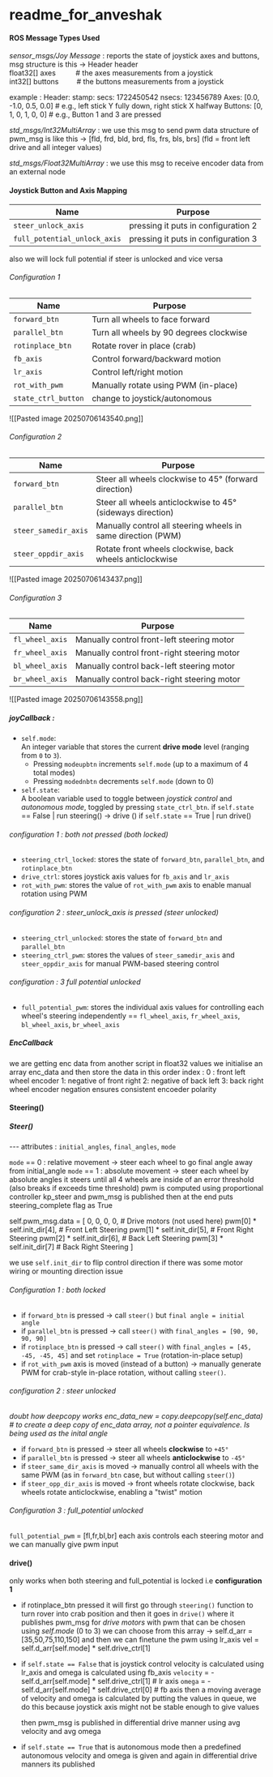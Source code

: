 # readme_for_anveshak
#### ROS Message Types Used
*sensor_msgs/Joy Message* : reports the state of joystick axes and buttons, 
msg structure is this -> 
Header header         
float32[] axes          # the axes measurements from a joystick  
int32[] buttons         # the buttons measurements from a joystick

example : 
	Header: 
		  stamp: 
		    secs: 1722450542
		    nsecs: 123456789
	Axes: [0.0, -1.0, 0.5, 0.0]       # e.g., left stick Y fully down, right stick X halfway
	Buttons: [0, 1, 0, 1, 0, 0]       # e.g., Button 1 and 3 are pressed


*std_msgs/Int32MultiArray* : we use this msg to send pwm data 
structure of pwm_msg is like this -> [fld, frd, bld, brd, fls, frs, bls, brs]
(fld = front left drive and all integer values)

_std_msgs/Float32MultiArray_ : we use this msg to receive encoder data from an external node 

#### Joystick Button and Axis Mapping

| Name                         | Purpose                             |
| ---------------------------- | ----------------------------------- |
| `steer_unlock_axis`          | pressing it puts in configuration 2 |
| `full_potential_unlock_axis` | pressing it puts in configuration 3 |
also we will lock full potential if steer is unlocked and vice versa
###### Configuration 1

| Name                | Purpose                                 |
| ------------------- | --------------------------------------- |
| `forward_btn`       | Turn all wheels to face forward         |
| `parallel_btn`      | Turn all wheels by 90 degrees clockwise |
| `rotinplace_btn`    | Rotate rover in place (crab)            |
| `fb_axis`           | Control forward/backward motion         |
| `lr_axis`           | Control left/right motion               |
| `rot_with_pwm`      | Manually rotate using PWM (in-place)    |
| `state_ctrl_button` | change to joystick/autonomous           |
![[Pasted image 20250706143540.png]]
###### Configuration 2

| Name                 | Purpose                                                      |
| -------------------- | ------------------------------------------------------------ |
| `forward_btn`        | Steer all wheels clockwise to 45° (forward direction)        |
| `parallel_btn`       | Steer all wheels anticlockwise to 45° (sideways direction)   |
| `steer_samedir_axis` | Manually control all steering wheels in same direction (PWM) |
| `steer_oppdir_axis`  | Rotate front wheels clockwise, back wheels anticlockwise     |
![[Pasted image 20250706143437.png]]
###### Configuration 3

| Name            | Purpose                                     |
| --------------- | ------------------------------------------- |
| `fl_wheel_axis` | Manually control front-left steering motor  |
| `fr_wheel_axis` | Manually control front-right steering motor |
| `bl_wheel_axis` | Manually control back-left steering motor   |
| `br_wheel_axis` | Manually control back-right steering motor  |
![[Pasted image 20250706143558.png]]
##### joyCallback :
- `self.mode`:  
    An integer variable that stores the current **drive mode** level (ranging from `0` to `3`).
    - Pressing `modeupbtn` increments `self.mode` (up to a maximum of 4 total modes)
    - Pressing `modednbtn` decrements `self.mode` (down to 0)
- `self.state`:  
    A boolean variable used to toggle between  _joystick control_ and *autonomous mode*, toggled by pressing `state_ctrl_btn`.
    if `self.state` == False | run steering() -> drive ()
    if `self.state` == True | run drive()
###### configuration 1 : both not pressed (both locked)
- `steering_ctrl_locked`: stores the state of `forward_btn`, `parallel_btn`, and `rotinplace_btn`
- `drive_ctrl`: stores joystick axis values for `fb_axis` and `lr_axis` 
- `rot_with_pwm`: stores the value of `rot_with_pwm` axis to enable manual rotation using PWM
###### configuration 2 : steer_unlock_axis is pressed (steer unlocked)
-  `steering_ctrl_unlocked`: stores the state of `forward_btn` and `parallel_btn`
-  `steering_ctrl_pwm`: stores the values of `steer_samedir_axis` and `steer_oppdir_axis` for manual PWM-based steering control
###### configuration : 3 full potential unlocked
-  `full_potential_pwm`: stores the individual axis values for controlling each wheel's steering independently == `fl_wheel_axis`, `fr_wheel_axis`, `bl_wheel_axis`, `br_wheel_axis`

##### EncCallback 
we are getting enc data from another script in float32 values 
we initialise an array enc_data and then store the data in this order 
index :
	0 : front left wheel encoder
	1: negative of front right
	2: negative of back left
	3: back right wheel encoder
negation ensures consistent encoeder polarity

#### Steering() 
##### Steer() 
--- attributes : `initial_angles`, `final_angles`, `mode`

`mode` == 0 :  relative movement -> steer each wheel to go final angle away from initial_angle
`mode` == 1 : absolute movement -> steer each wheel by absolute angles
it steers until all 4 wheels are inside of an error threshold (also breaks if exceeds time threshold) 
pwm is computed using proportional controller kp_steer 
and pwm_msg is published
then at the end puts steering_complete flag as True

self.pwm_msg.data = [
    0, 0, 0, 0,                    # Drive motors (not used here)
    pwm[0] * self.init_dir[4],    # Front Left Steering
    pwm[1] * self.init_dir[5],    # Front Right Steering
    pwm[2] * self.init_dir[6],    # Back Left Steering
    pwm[3] * self.init_dir[7]     # Back Right Steering
]

we use `self.init_dir` to flip control direction if there was some motor wiring or mounting direction issue 
###### Configuration 1 : both locked
- if `forward_btn` is pressed -> call `steer()` but `final angle = initial angle`
- if `parallel_btn` is pressed → call `steer()` with `final_angles = [90, 90, 90, 90]` 
- if `rotinplace_btn` is pressed → call `steer()` with `final_angles = [45, -45, -45, 45]` and set `rotinplace = True` (rotation-in-place setup)
- if `rot_with_pwm` axis is moved (instead of a button) → manually generate PWM for crab-style in-place rotation, without calling `steer()`.
###### configuration 2 : steer unlocked
_doubt how deepcopy works             enc_data_new = copy.deepcopy(self.enc_data) # to create a deep copy of enc_data array, not a pointer equivalence. Is being used as the inital angle_
- if `forward_btn` is pressed → steer all wheels **clockwise** to `+45°`
- if `parallel_btn` is pressed → steer all wheels **anticlockwise** to `-45°`
- if `steer_same_dir_axis` is moved → manually control all wheels with the same PWM (as in `forward_btn` case, but without calling `steer()`)
- if `steer_opp_dir_axis` is moved → front wheels rotate clockwise, back wheels rotate anticlockwise, enabling a "twist" motion
###### Configuration 3 : full_potential unlocked 
`full_potential_pwm` = [fl,fr,bl,br]
each axis controls each steering motor and we can manually give pwm input
#### drive()
only works when both steering and full_potential is locked i.e __configuration 1__

- if rotinplace_btn pressed it will first go through `steering()` function to turn rover
	into crab position and then it goes in `drive()` where it publishes pwm_msg for *drive motors* with pwm that can be chosen using _self.mode_ (0 to 3) we can choose  from this array -> self.d_arr = [35,50,75,110,150] and then we can  finetune the pwm using lr_axis 
	vel = self.d_arr[self.mode] * self.drive_ctrl[1]

-  if `self.state == False` that is joystick control
	velocity is calculated using lr_axis and omega is calculated using fb_axis
	`velocity` = -self.d_arr[self.mode] * self.drive_ctrl[1] # lr axis
    `omega` = -self.d_arr[self.mode] * self.drive_ctrl[0] # fb axis
    then a moving average of velocity and omega is calculated by putting the values in queue, we do this because joystick axis might not be stable enough to give values 

	then pwm_msg is published in differential drive manner using avg velocity and avg omega

- if `self.state == True` that is autonomous mode
	then a predefined autonomous velocity and omega is given and again in differential drive manners its published
	

